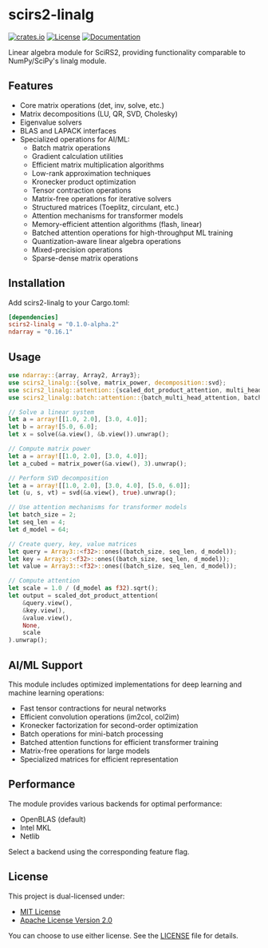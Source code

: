 # scirs2-linalg

[![crates.io](https://img.shields.io/crates/v/scirs2-linalg.svg)](https://crates.io/crates/scirs2-linalg)
[![License](https://img.shields.io/badge/license-MIT%2FApache--2.0-blue.svg)](../LICENSE)
[![Documentation](https://img.shields.io/docsrs/scirs2-linalg)](https://docs.rs/scirs2-linalg)

Linear algebra module for SciRS2, providing functionality comparable to NumPy/SciPy's linalg module.

## Features

- Core matrix operations (det, inv, solve, etc.)
- Matrix decompositions (LU, QR, SVD, Cholesky)
- Eigenvalue solvers
- BLAS and LAPACK interfaces
- Specialized operations for AI/ML:
  - Batch matrix operations
  - Gradient calculation utilities
  - Efficient matrix multiplication algorithms
  - Low-rank approximation techniques
  - Kronecker product optimization
  - Tensor contraction operations
  - Matrix-free operations for iterative solvers
  - Structured matrices (Toeplitz, circulant, etc.)
  - Attention mechanisms for transformer models
  - Memory-efficient attention algorithms (flash, linear)
  - Batched attention operations for high-throughput ML training
  - Quantization-aware linear algebra operations
  - Mixed-precision operations
  - Sparse-dense matrix operations

## Installation

Add scirs2-linalg to your Cargo.toml:

```toml
[dependencies]
scirs2-linalg = "0.1.0-alpha.2"
ndarray = "0.16.1"
```

## Usage

```rust
use ndarray::{array, Array2, Array3};
use scirs2_linalg::{solve, matrix_power, decomposition::svd};
use scirs2_linalg::attention::{scaled_dot_product_attention, multi_head_attention, AttentionConfig};
use scirs2_linalg::batch::attention::{batch_multi_head_attention, batch_flash_attention};

// Solve a linear system
let a = array![[1.0, 2.0], [3.0, 4.0]];
let b = array![5.0, 6.0];
let x = solve(&a.view(), &b.view()).unwrap();

// Compute matrix power
let a = array![[1.0, 2.0], [3.0, 4.0]];
let a_cubed = matrix_power(&a.view(), 3).unwrap();

// Perform SVD decomposition
let a = array![[1.0, 2.0], [3.0, 4.0], [5.0, 6.0]];
let (u, s, vt) = svd(&a.view(), true).unwrap();

// Use attention mechanisms for transformer models
let batch_size = 2;
let seq_len = 4;
let d_model = 64;

// Create query, key, value matrices
let query = Array3::<f32>::ones((batch_size, seq_len, d_model));
let key = Array3::<f32>::ones((batch_size, seq_len, d_model));
let value = Array3::<f32>::ones((batch_size, seq_len, d_model));

// Compute attention
let scale = 1.0 / (d_model as f32).sqrt();
let output = scaled_dot_product_attention(
    &query.view(),
    &key.view(),
    &value.view(),
    None,
    scale
).unwrap();
```

## AI/ML Support

This module includes optimized implementations for deep learning and machine learning operations:

- Fast tensor contractions for neural networks
- Efficient convolution operations (im2col, col2im)
- Kronecker factorization for second-order optimization
- Batch operations for mini-batch processing
- Batched attention functions for efficient transformer training
- Matrix-free operations for large models
- Specialized matrices for efficient representation

## Performance

The module provides various backends for optimal performance:

- OpenBLAS (default)
- Intel MKL
- Netlib

Select a backend using the corresponding feature flag.

## License

This project is dual-licensed under:

- [MIT License](../LICENSE-MIT)
- [Apache License Version 2.0](../LICENSE-APACHE)

You can choose to use either license. See the [LICENSE](../LICENSE) file for details.
